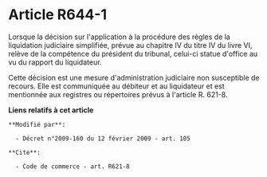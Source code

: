 # Article R644-1

Lorsque la décision sur l'application à la procédure des règles de la liquidation judiciaire simplifiée, prévue au chapitre
IV du titre IV du livre VI, relève de la compétence du président du tribunal, celui-ci statue d'office au vu du rapport du
liquidateur. 

Cette décision est une mesure d'administration judiciaire non susceptible de recours. Elle est communiquée au débiteur et au
liquidateur et est mentionnée aux registres ou répertoires prévus à l'article R. 621-8.

**Liens relatifs à cet article**

	**Modifié par**:

	  - Décret n°2009-160 du 12 février 2009 - art. 105

	**Cite**:

	  - Code de commerce - art. R621-8
